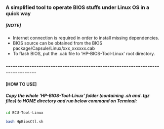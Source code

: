 ### A simplified tool to operate BIOS stuffs under Linux OS in a quick way


##### [NOTE] 
  + Internet connection is required in order to install missing dependencies.
  + BIOS source can be obtained from the BIOS package/Capsule/Linux/xxx_xxxxxx.cab
  + To flash BIOS, put the .cab file to 'HP-BIOS-Tool-Linux' root directory.


### ------------------------------------------------------------------------------
#### [HOW TO USE]
##### Copy the whole 'HP-BIOS-Tool-Linux' folder (containing .sh and .tgz files) to HOME directory and run below command on Terminal:
```sh
cd BCU-Tool-Linux

bash HpBiosCtl.sh  
```
